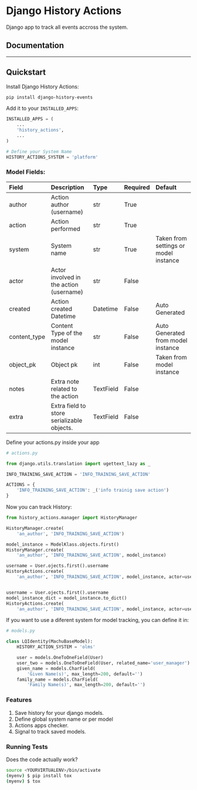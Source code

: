 # Django History Actions

Django app to track all events accross the system.

## Documentation

-----------------

## Quickstart

Install Django History Actions:

```bash
pip install django-history-events
```

Add it to your `INSTALLED_APPS`:

```python
INSTALLED_APPS = (
    ...
    'history_actions',
    ...
)

# Define your System Name
HISTORY_ACTIONS_SYSTEM = 'platform'
```

### Model Fields:

| Field        | Description      | Type | Required | Default             |
|:-------------|:-----------------|:-----|:---------|:--------------------|
| author       | Action author (username)    | str  | True     |                     |
| action       | Action performed | str  | True     |                     |
| system       | System name      | str  | True     | Taken from settings or model instance |
| actor        | Actor involved in the action (username) | str | False    |  |
| created      | Action created Datetime | Datetime |  False   | Auto Generated |
| content_type | Content Type of the model instance | str   | False    | Auto Generated from model instance  |
| object_pk    | Object pk           | int     |  False  | Taken from model instance |
| notes        | Extra note related to the action | TextField     | False        | |
| extra        | Extra field to store serializable objects.          | TextField     |  False       | |


Define your actions.py inside your app

```python
# actions.py

from django.utils.translation import ugettext_lazy as _

INFO_TRAINING_SAVE_ACTION = 'INFO_TRAINING_SAVE_ACTION'

ACTIONS = {
    'INFO_TRAINING_SAVE_ACTION': _('info trainig save action')
}
```

Now you can track History:

```python
from history_actions.manager import HistoryManager

HistoryManager.create(
    'an_author', 'INFO_TRAINING_SAVE_ACTION')

model_instance = ModelKlass.objects.first()
HistoryManager.create(
    'an_author', 'INFO_TRAINING_SAVE_ACTION', model_instance)

username = User.ojects.first().username
HistoryActions.create(
    'an_author', 'INFO_TRAINING_SAVE_ACTION', model_instance, actor=username, notes='My notes')


username = User.ojects.first().username
model_instance_dict = model_instance.to_dict()
HistoryActions.create(
    'an_author', 'INFO_TRAINING_SAVE_ACTION', model_instance, actor=username, notes='My notes', extra=model_instace_dict)
```

If you want to use a diferent system for model tracking, you can define it in:

```python
# models.py

class LQIdentity(MachuBaseModel):
    HISTORY_ACTION_SYSTEM = 'olms'

    user = models.OneToOneField(User)
    user_two = models.OneToOneField(User, related_name='user_manager')
    given_name = models.CharField(
        'Given Name(s)', max_length=200, default='')
    family_name = models.CharField(
        'Family Name(s)', max_length=200, default='')
```

### Features

1. Save history for your django models.
2. Define global system name or per model
3. Actions apps checker.
4. Signal to track saved models.

### Running Tests

Does the code actually work?

```bash
source <YOURVIRTUALENV>/bin/activate
(myenv) $ pip install tox
(myenv) $ tox
```